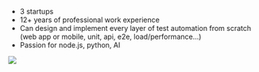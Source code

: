 * 3 startups
* 12+ years of professional work experience
* Can design and implement every layer of test automation from scratch (web app or mobile, unit, api, e2e, load/performance...)
* Passion for node.js, python, AI

![](https://komarev.com/ghpvc/?username=johnhiggs&color=brightgreen&style=plastic)
